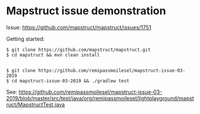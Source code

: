 # Mapstruct issue demonstration

Issue: https://github.com/mapstruct/mapstruct/issues/1751

Getting started:

    $ git clone https://github.com/mapstruct/mapstruct.git
    $ cd mapstruct && mvn clean install
    

    $ git clone https://github.com/remipassmoilesel/mapstruct-issue-03-2019
    $ cd mapstruct-issue-03-2019 && ./gradlew test


See: https://github.com/remipassmoilesel/mapstruct-issue-03-2019/blob/master/src/test/java/org/remipassmoilesel/lightplayground/mapstruct/MapstructTest.java
